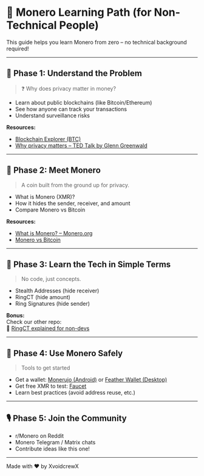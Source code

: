 # 🧭 Monero Learning Path (for Non-Technical People)

This guide helps you learn Monero from zero – no technical background required!

---

## 🧩 Phase 1: Understand the Problem

> ❓ Why does privacy matter in money?

- Learn about public blockchains (like Bitcoin/Ethereum)
- See how anyone can track your transactions
- Understand surveillance risks

**Resources:**
- [Blockchain Explorer (BTC)](https://www.blockchain.com/explorer)
- [Why privacy matters – TED Talk by Glenn Greenwald](https://www.youtube.com/watch?v=pcSlowAhvUk)

---

## 🔐 Phase 2: Meet Monero

> A coin built from the ground up for privacy.

- What is Monero (XMR)?
- How it hides the sender, receiver, and amount
- Compare Monero vs Bitcoin

**Resources:**
- [What is Monero? – Monero.org](https://www.getmonero.org)
- [Monero vs Bitcoin](https://www.coindesk.com/learn/what-is-monero-xmr/)

---

## 🧠 Phase 3: Learn the Tech in Simple Terms

> No code, just concepts.

- Stealth Addresses (hide receiver)
- RingCT (hide amount)
- Ring Signatures (hide sender)

**Bonus:**  
Check our other repo:  
🔗 [RingCT explained for non-devs](https://github.com/XvoidcrewX/ringCT_explained_for_non_devs)

---

## 💼 Phase 4: Use Monero Safely

> Tools to get started

- Get a wallet: [Monerujo (Android)](https://www.monerujo.io) or [Feather Wallet (Desktop)](https://featherwallet.org)
- Get free XMR to test: [Faucet](https://faucet.moneroworld.com)
- Learn best practices (avoid address reuse, etc.)

---

## 🎙️ Phase 5: Join the Community

- r/Monero on Reddit
- Monero Telegram / Matrix chats
- Contribute ideas like this one!

---

Made with ❤️ by XvoidcrewX